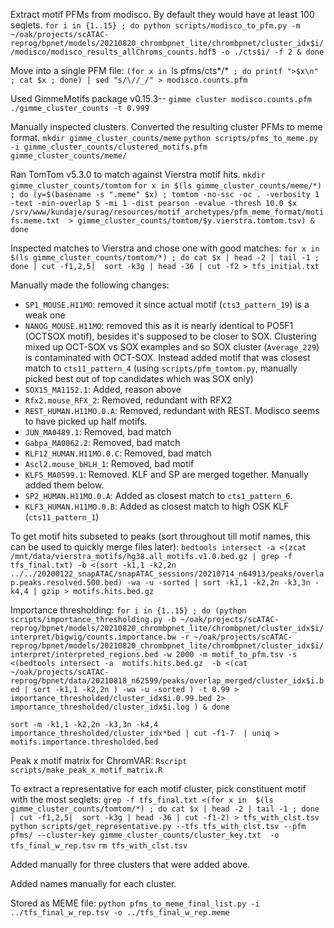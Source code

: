 Extract motif PFMs from modisco. By default they would have at least 100 seqlets.
`for i in {1..15} ; do python scripts/modisco_to_pfm.py -m ~/oak/projects/scATAC-reprog/bpnet/models/20210820_chrombpnet_lite/chrombpnet/cluster_idx$i//modisco/modisco_results_allChroms_counts.hdf5 -o ./cts$i/ -f 2 & done`

Move into a single PFM file:
`(for x in `ls pfms/cts*/*` ; do printf ">$x\n" ; cat $x ; done) | sed "s/\//_/" > modisco.counts.pfm`

Used GimmeMotifs package v0.15.3--
`gimme cluster modisco.counts.pfm ./gimme_cluster_counts -t 0.999`

Manually inspected clusters. Converted the resulting cluster PFMs to meme format.
`mkdir gimme_cluster_counts/meme`
`python scripts/pfms_to_meme.py -i gimme_cluster_counts/clustered_motifs.pfm gimme_cluster_counts/meme/`

Ran TomTom v5.3.0 to match against Vierstra motif hits.
`mkdir gimme_cluster_counts/tomtom`
`for x in $(ls gimme_cluster_counts/meme/*) ; do (y=$(basename -s ".meme" $x) ; tomtom -no-ssc -oc . -verbosity 1 -text -min-overlap 5 -mi 1 -dist pearson -evalue -thresh 10.0 $x /srv/www/kundaje/surag/resources/motif_archetypes/pfm_meme_format/motifs.meme.txt  > gimme_cluster_counts/tomtom/$y.vierstra.tomtom.tsv) & done`

Inspected matches to Vierstra and chose one with good matches:
`for x in  $(ls gimme_cluster_counts/tomtom/*) ; do cat $x | head -2 | tail -1 ; done | cut -f1,2,5|  sort -k3g | head -36 | cut -f2 > tfs_initial.txt`

Manually made the following changes:
- `SP1_MOUSE.H11MO`: removed it since actual motif (`cts3_pattern_19`) is a weak one 
- `NANOG_MOUSE.H11MO`: removed this as it is nearly identical to PO5F1 (OCTSOX motif), besides it's supposed to be closer to SOX. Clustering mixed up OCT-SOX vs SOX examples and so SOX cluster (`Average_229`) is contaminated with OCT-SOX. Instead added motif that was closest match to `cts11_pattern_4` (using `scripts/pfm_tomtom.py`, manually picked best out of top candidates which was SOX only)
- `SOX15_MA1152.1`: Added, reason above
- `Rfx2.mouse_RFX_2`: Removed, redundant with RFX2
- `REST_HUMAN.H11MO.0.A`: Removed, redundant with REST. Modisco seems to have picked up half motifs.
- `JUN_MA0489.1`: Removed, bad match
- `Gabpa_MA0062.2`: Removed, bad match
- `KLF12_HUMAN.H11MO.0.C`: Removed, bad match
- `Ascl2.mouse_bHLH_1`: Removed, bad motif
- `KLF5_MA0599.1`: Removed. KLF and SP are merged together. Manually added them below.
- `SP2_HUMAN.H11MO.0.A`: Added as closest match to `cts1_pattern_6`.
- `KLF3_HUMAN.H11MO.0.B`: Added as closest match to high OSK KLF (`cts11_pattern_1`)

To get motif hits subseted to peaks (sort throughout till motif names, this can be used to quickly merge files later):
`bedtools intersect -a <(zcat /mnt/data/vierstra_motifs/hg38.all_motifs.v1.0.bed.gz | grep -f tfs_final.txt) -b <(sort -k1,1 -k2,2n ../../20200122_snapATAC/snapATAC_sessions/20210714_n64913/peaks/overlap.peaks.resolved.500.bed) -wa -u -sorted | sort -k1,1 -k2,2n -k3,3n -k4,4 | gzip > motifs.hits.bed.gz` 

Importance thresholding:
`for i in {1..15} ; do (python scripts/importance_thresholding.py -b ~/oak/projects/scATAC-reprog/bpnet/models/20210820_chrombpnet_lite/chrombpnet/cluster_idx$i/interpret/bigwig/counts.importance.bw -r ~/oak/projects/scATAC-reprog/bpnet/models/20210820_chrombpnet_lite/chrombpnet/cluster_idx$i/interpret/interpreted_regions.bed -w 2000 -m motif_to_pfm.tsv -s <(bedtools intersect -a  motifs.hits.bed.gz  -b <(cat ~/oak/projects/scATAC-reprog/bpnet/data/20210818_n62599/peaks/overlap_merged/cluster_idx$i.bed | sort -k1,1 -k2,2n ) -wa -u -sorted ) -t 0.99 > importance_thresholded/cluster_idx$i.0.99.bed 2> importance_thresholded/cluster_idx$i.log ) & done`

`sort -m -k1,1 -k2,2n -k3,3n -k4,4 importance_thresholded/cluster_idx*bed | cut -f1-7  | uniq > motifs.importance.thresholded.bed`

Peak x motif matrix for ChromVAR:
`Rscript scripts/make_peak_x_motif_matrix.R`

To extract a representative for each motif cluster, pick constituent motif with the most seqlets:
`grep -f tfs_final.txt <(for x in  $(ls gimme_cluster_counts/tomtom/*) ; do cat $x | head -2 | tail -1 ; done | cut -f1,2,5|  sort -k3g | head -36 | cut -f1-2) > tfs_with_clst.tsv`
`python scripts/get_representative.py --tfs tfs_with_clst.tsv --pfm pfms/ --cluster-key gimme_cluster_counts/cluster_key.txt  -o tfs_final_w_rep.tsv`
`rm tfs_with_clst.tsv`

Added manually for three clusters that were added above.

Added names manually for each cluster.

Stored as MEME file: `python pfms_to_meme_final_list.py -i ../tfs_final_w_rep.tsv -o ../tfs_final_w_rep.meme`
